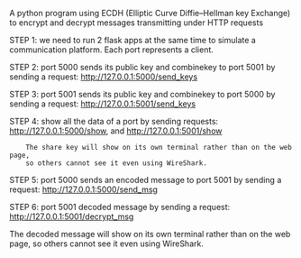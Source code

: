 A python program using ECDH (Elliptic Curve Diffie–Hellman key Exchange) to encrypt and decrypt messages transmitting under HTTP requests

STEP 1: we need to run 2 flask apps at the same time to simulate a communication platform. Each port represents a client.

STEP 2: port 5000 sends its public key and combinekey to port 5001 by sending a request:
        http://127.0.0.1:5000/send_keys

STEP 3: port 5001 sends its public key and combinekey to port 5000 by sending a request:
        http://127.0.0.1:5001/send_keys

STEP 4: show all the data of a port by sending requests:
        http://127.0.0.1:5000/show, and http://127.0.0.1:5001/show
        
        The share key will show on its own terminal rather than on the web page,
        so others cannot see it even using WireShark.

STEP 5: port 5000 sends an encoded message to port 5001 by sending a request:
        http://127.0.0.1:5000/send_msg

STEP 6: port 5001 decoded message by sending a request:
        http://127.0.0.1:5001/decrypt_msg

The decoded message will show on its own terminal rather than on the web page,
so others cannot see it even using WireShark.
